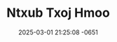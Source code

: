 ---
layout: movie-video-data
date: 2025-03-01 21:25:08 -0651
categories: movie

# Site Attributes
title: "Ntxub Txoj Hmoo"
permalink: "/movie/Ntxub_Txoj_Hmoo"

# Movie Attributes
synopsis: "Suab Nag (Ntxoo Lauj) thiab Pheej Hmoo (Xab Thoj) tau ua nkauj ua nraug los ntev. Suab Nag cia siab tias Pheej Hmoo yeej yuav yuav nws tiam sis Pheej Hmoo ho npaj tsis tau tau? Suab Nag thiaj nkag siab yuav kev nws thiaj ua ib siab mus yuav tus ua tsis tau muaj kev hlub nrog, tsuav tiav muaj lub siab yuav tiag xwb. Nkawd txoj kev hlub thiaj li tu. Nkawd puas yuav muaj txoj hmoo rov tau los sib nsib......Yog hais tias muaj txoj hmoo es rov gab sib ntsib dua...txoj kev hlub puas yuav zoo li ghov qub lawm? Yog li nej sawv daws npaj Siab saib mus seb nkawd txoj kev hlub mus li cas......"
producer: "Leej & Cib Yaj"
director: "Leng & Xab "
writer: "Leng & Chee"
video_link: "https://youtu.be/ptyaHptftzY?si=IwEl0Z8AWyrcWZCf"
genre: "Drama Romance"
year: "2005"
release_type: "DVD"
storage: "Private"
thumbnail: "/assets/images/movie_thumbnails/Ntxub Txoj Hmoo.jpeg"
publishing_company: "Link Pictures"

# Sequels + Parts
base_movie: ""
total_parts: 0
sequel: ""

# Movie Cast
cast:
- name: "Xab Thoj"
- name: "Ntxhoo Lauj"
- name: "Pham Lis"
- name: "Hnub Lis"
---